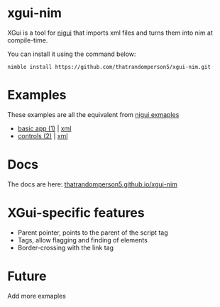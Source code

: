 # xgui-nim
XGui is a tool for [nigui](https://github.com/simonkrauter/NiGui) that imports xml files and turns them into nim at compile-time.

You can install it using the command below:
```
nimble install https://github.com/thatrandomperson5/xgui-nim.git
```
# Examples
These examples are all the equivalent from [nigui exmaples](https://github.com/simonkrauter/NiGui/tree/master/examples)
* [basic app (1)](https://github.com/thatrandomperson5/xgui-nim/blob/main/examples/basic_example.nim) | [xml](https://github.com/thatrandomperson5/xgui-nim/blob/main/examples/xml/basic.xml)
* [controls (2)](https://github.com/thatrandomperson5/xgui-nim/blob/main/examples/full_example.nim) | [xml](https://github.com/thatrandomperson5/xgui-nim/blob/main/examples/xml/full.xml)

# Docs
The docs are here: [thatrandomperson5.github.io/xgui-nim](https://thatrandomperson5.github.io/xgui-nim)
# XGui-specific features
* Parent pointer, points to the parent of the script tag
* Tags, allow flagging and finding of elements
* Border-crossing with the link tag
# Future
Add more exmaples

